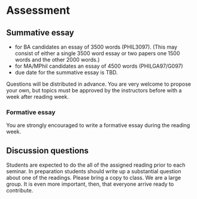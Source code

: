 # Assessment

## Summative essay

* for BA candidates an essay of 3500 words (PHIL3097). (This may consist of either a single 3500 word essay or two papers one 1500 words and the other 2000 words.)
* for MA/MPhil candidates an essay of 4500 words (PHILGA97/G097)
* due date for the summative essay is TBD.

Questions will be distributed in advance. You are very welcome to propose your own, but topics must be approved by the instructors before with a week after reading week.


### Formative essay

You are strongly encouraged to write a formative essay during the reading week.


## Discussion questions

Students are expected to do the all of the assigned reading prior to each seminar. In preparation students should write up a substantial question about one of the readings. Please bring a copy to class. We are a large group. It is even more important, then, that everyone arrive ready to contribute.


<!-- [**ESSAY TOPICS**](https://github.com/UCL-PHIL/3097/blob/gh-pages/assignments/Essay_Topics_1.pdf?raw=true) -->

<!-- [**ADDITIONAL ESSAY TOPICS**](https://github.com/UCL-PHIL/3097/blob/gh-pages/assignments/Essay_Topics_2.pdf?raw=true) -->






